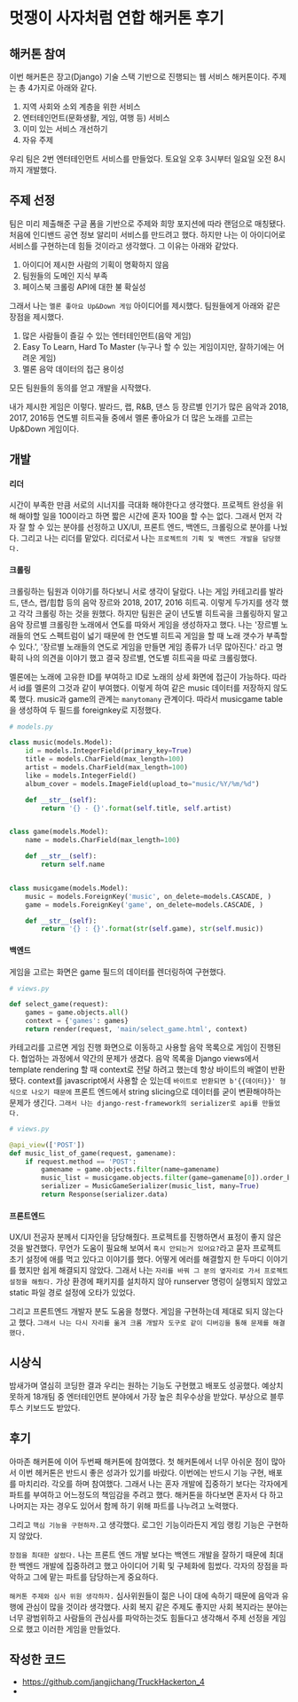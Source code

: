 # 멋쟁이 사자처럼 연합 해커톤 후기

## 해커톤 참여
이번 해커톤은 장고(Django) 기술 스택 기반으로 진행되는 웹 서비스 해커톤이다. 주제는 총 4가지로 아래와 같다.
1. 지역 사회와 소외 계층을 위한 서비스
2. 엔터테인먼트(문화생활, 게임, 여행 등) 서비스
3. 이미 있는 서비스 개선하기
4. 자유 주제

우리 팀은 2번 엔터테인먼트 서비스를 만들었다. 토요일 오후 3시부터 일요일 오전 8시까지 개발했다.

## 주제 선정

팀은 미리 제출해준 구글 폼을 기반으로 주제와 희망 포지션에 따라 랜덤으로 매칭됐다. 처음에 인디밴드 공연 정보 알리미 서비스를 만드려고 했다. 하지만 나는 이 아이디어로 서비스를 구현하는데 힘들 것이라고 생각했다. 그 이유는 아래와 같았다.
1. 아이디어 제시한 사람의 기획이 명확하지 않음
2. 팀원들의 도메인 지식 부족
3. 페이스북 크롤링 API에 대한 불 확실성

그래서 나는 `멜론 좋아요 Up&Down 게임` 아이디어를 제시했다. 팀원들에게 아래와 같은 장점을 제시했다.

1. 많은 사람들이 즐길 수 있는 엔터테인먼트(음악 게임)
2. Easy To Learn, Hard To Master (누구나 할 수 있는 게임이지만, 잘하기에는 어려운 게임)
3. 멜론 음악 데이터의 접근 용이성

모든 팀원들의 동의를 얻고 개발을 시작했다.

내가 제시한 게임은 이렇다. 발라드, 랩, R&B, 댄스 등 장르별 인기가 많은 음악과
2018, 2017, 2016등 연도별 히트곡들 중에서 멜론 좋아요가 더 많은 노래를 고르는 Up&Down 게임이다.

## 개발

#### 리더

시간이 부족한 만큼 서로의 시너지를 극대화 해야한다고 생각했다. 프로젝트 완성을 위해 해야할 일을 100이라고 하면 짧은 시간에 혼자 100을 할 수는 없다. 그래서 먼저 각자 잘 할 수 있는 분야를 선정하고 UX/UI, 프론트 엔드, 백엔드, 크롤링으로 분야를 나눴다. 그리고 나는 리더를 맡았다. 리더로서 나는 `프로젝트의 기획 및 백엔드 개발을 담당했다.`

#### 크롤링

크롤링하는 팀원과 이야기를 하다보니 서로 생각이 달랐다. 나는 게임 카테고리를 발라드, 댄스, 랩/힙합 등의 음악 장르와 2018, 2017, 2016 히트곡. 이렇게 두가지를 생각 했고 각각 크롤링 하는 것을 원했다. 하지만 팀원은 굳이 년도별 히트곡을 크롤링하지 말고 음악 장르별 크롤링한 노래에서 연도를 따와서 게임을 생성하자고 했다. 나는 '장르별 노래들의 연도 스펙트럼이 넓기 때문에 한 연도별 히트곡 게임을 할 때 노래 갯수가 부족할 수 있다.', '장르별 노래들의 연도로 게임을 만들면 게임 종류가 너무 많아진다.' 라고 명확히 나의 의견을 이야기 했고 결국 장르별, 연도별 히트곡을 따로 크롤링했다.


멜론에는 노래에 고유한 ID를 부여하고 ID로 노래의 상세 화면에 접근이 가능하다. 따라서 id를 멜론의 그것과 같이 부여했다. 이렇게 하여 같은 music 데이터를 저장하지 않도록 했다. music과 game의 관계는 `manytomany` 관계이다. 따라서 musicgame table을 생성하여 두 필드를 foreignkey로 지정했다.


```python
# models.py

class music(models.Model):
    id = models.IntegerField(primary_key=True)
    title = models.CharField(max_length=100)
    artist = models.CharField(max_length=100)
    like = models.IntegerField()
    album_cover = models.ImageField(upload_to="music/%Y/%m/%d")

    def __str__(self):
        return '{} - {}'.format(self.title, self.artist)


class game(models.Model):
    name = models.CharField(max_length=100)

    def __str__(self):
        return self.name


class musicgame(models.Model):
    music = models.ForeignKey('music', on_delete=models.CASCADE, )
    game = models.ForeignKey('game', on_delete=models.CASCADE, )

    def __str__(self):
        return '{} : {}'.format(str(self.game), str(self.music))

```

#### 백엔드
 
게임을 고르는 화면은 game 필드의 데이터를 렌더링하여 구현했다.
 

```python
# views.py

def select_game(request):
    games = game.objects.all()
    context = {'games': games}
    return render(request, 'main/select_game.html', context)

```

카테고리를 고르면 게임 진행 화면으로 이동하고 사용할 음악 목록으로 게임이 진행된다. 협업하는 과정에서 약간의 문제가 생겼다. 음악 목록을 Django views에서 template rendering 할 때 context로 전달 하려고 했는데 항상 바이트의 배열이 반환됐다. context를 javascript에서 사용할 순 있는데 `바이트로 반환되면 b'{{데이터}}' 형식으로 나오기 때문에` 프론트 엔드에서 string slicing으로 데이터를 굳이 변환해야하는 문제가 생긴다. `그래서 나는 django-rest-framework의 serializer로 api를 만들었다.`

```python
# views.py

@api_view(['POST'])
def music_list_of_game(request, gamename):
    if request.method == 'POST':
        gamename = game.objects.filter(name=gamename)
        music_list = musicgame.objects.filter(game=gamename[0]).order_by('?')
        serializer = MusicGameSerializer(music_list, many=True)
        return Response(serializer.data)
```

#### 프론트엔드

UX/UI 전공자 분께서 디자인을 담당해줬다. 프로젝트를 진행하면서 표정이 좋지 않은 것을 발견했다. 무언가 도움이 필요해 보여서 `혹시 안되는거 있어요?`라고 묻자 프로젝트 초기 설정에 애를 먹고 있다고 이야기를 했다. 어떻게 에러를 해결할지 한 두마디 이야기를 했지만 쉽게 해결되지 않았다. 그래서 나는 `자리를 바꿔 그 분의 옆자리로 가서 프로젝트 설정을 해줬다.` 가상 환경에 패키지를 설치하지 않아 runserver 명렁이 실행되지 않았고 static 파일 경로 설정에 오타가 있었다.

 
그리고 프론트엔드 개발자 분도 도움을 청했다. 게임을 구현하는데 제대로 되지 않는다고 했다. `그래서 나는 다시 자리를 옮겨 크롬 개발자 도구로 같이 디버깅을 통해 문제를 해결했다.`


## 시상식

밤새가며 열심히 코딩한 결과 우리는 원하는 기능도 구현했고 배포도 성공했다. 예상치 못하게 18개팀 중 엔터테인먼트 분야에서 가장 높은 최우수상을 받았다. 부상으로 블루투스 키보드도 받았다.

## 후기

아마존 해커톤에 이어 두번째 해커톤에 참여했다. 첫 해커톤에서 너무 아쉬운 점이 많아서 이번 헤커톤은 반드시 좋은 성과가 있기를 바랐다. 이번에는 반드시 기능 구현, 배포를 마치리라. 각오를 하며 참여했다. 그래서 나는 혼자 개발에 집중하기 보다는 각자에게 파트를 부여하고 어느정도의 책임감을 주려고 했다. 해커톤을 하다보면 혼자서 다 하고 나머지는 자는 경우도 있어서 함께 하기 위해 파트를 나누려고 노력했다. 
 
그리고 `핵심 기능을 구현하자.`고 생각했다. 로그인 기능이라든지 게임 랭킹 기능은 구현하지 않았다.

`장점을 최대한 살렸다.` 나는 프론트 엔드 개발 보다는 백엔드 개발을 잘하기 때문에 최대한 백엔드 개발에 집중하려고 했고 아이디어 기획 및 구체화에 힘썼다. 각자의 장점을 파악하고 그에 맡는 파트를 담당하는게 중요하다.

`해커톤 주제와 심사 위원 생각하자.` 심사위원들이 젊은 나이 대에 속하기 때문에 음악과 유행에 관심이 많을 것이라 생각했다. 사회 복지 같은 주제도 좋지만 사회 복지라는 분야는 너무 광범위하고 사람들의 관심사를 파악하는것도 힘들다고 생각해서 주제 선정을 게임으로 했고 이러한 게임을 만들었다.

## 작성한 코드
- https://github.com/jangjichang/TruckHackerton_4
- 